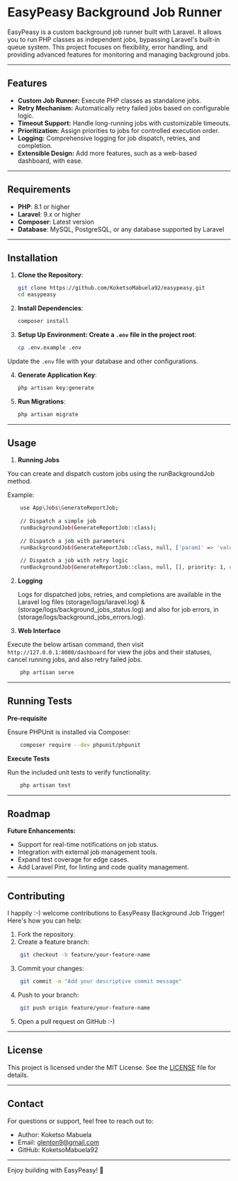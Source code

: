 # EasyPeasy Background Job Runner

EasyPeasy is a custom background job runner built with Laravel. It allows you to run PHP classes as independent jobs, bypassing Laravel's built-in queue system. This project focuses on flexibility, error handling, and providing advanced features for monitoring and managing background jobs.

---

## Features

- **Custom Job Runner:** Execute PHP classes as standalone jobs.
- **Retry Mechanism:** Automatically retry failed jobs based on configurable logic.
- **Timeout Support:** Handle long-running jobs with customizable timeouts.
- **Prioritization:** Assign priorities to jobs for controlled execution order.
- **Logging:** Comprehensive logging for job dispatch, retries, and completion.
- **Extensible Design:** Add more features, such as a web-based dashboard, with ease.

---

## Requirements

- **PHP**: 8.1 or higher
- **Laravel**: 9.x or higher
- **Composer**: Latest version
- **Database**: MySQL, PostgreSQL, or any database supported by Laravel

---

## Installation

1. **Clone the Repository**:
   ```bash
   git clone https://github.com/KoketsoMabuela92/easypeasy.git
   cd easypeasy

2. **Install Dependencies**:
   ```bash
   composer install


3. **Setup Up Environment: Create a `.env` file in the project root**:
   ```bash
   cp .env.example .env
Update the `.env` file with your database and other configurations.

4. **Generate Application Key**:
   ```bash
   php artisan key:generate

5. **Run Migrations**:
   ```bash
   php artisan migrate

---
## Usage

1. **Running Jobs**

You can create and dispatch custom jobs using the runBackgroundJob method.

Example:

```bash
    use App\Jobs\GenerateReportJob;
    
    // Dispatch a simple job
    runBackgroundJob(GenerateReportJob::class);
    
    // Dispatch a job with parameters
    runBackgroundJob(GenerateReportJob::class, null, ['param1' => 'value', 'param2' => 42]);
    
    // Dispatch a job with retry logic
    runBackgroundJob(GenerateReportJob::class, null, [], priority: 1, retryCount: 3, retryDelay: 5);
```

2. **Logging**

   Logs for dispatched jobs, retries, and completions are available in the Laravel log files (storage/logs/laravel.log) & (storage/logs/background_jobs_status.log) and also for job errors, in (storage/logs/background_jobs_errors.log).



3. **Web Interface**

Execute the below artisan command, then visit `http://127.0.0.1:8000/dashboard` for view the jobs and their statuses, cancel running jobs, and also retry failed jobs.
```bash
    php artisan serve
```

---
## Running Tests

**Pre-requisite**

Ensure PHPUnit is installed via Composer:
```bash
    composer require --dev phpunit/phpunit
```

**Execute Tests**

Run the included unit tests to verify functionality:
```bash
    php artisan test
```

---

## Roadmap

**Future Enhancements:**

* Support for real-time notifications on job status.
* Integration with external job management tools.
* Expand test coverage for edge cases.
* Add Laravel Pint, for linting and code quality management.


---

## Contributing

I happily :-) welcome contributions to EasyPeasy Background Job Trigger! Here's how you can help:

1. Fork the repository.
2. Create a feature branch:
```bash
    git checkout -b feature/your-feature-name
```
3. Commit your changes:
```bash
    git commit -m "Add your descriptive commit message"
```
4. Push to your branch:
```bash
    git push origin feature/your-feature-name
```
5. Open a pull request on GitHub :-)


---

## License
This project is licensed under the MIT License. See the [LICENSE](https://opensource.org/license/mit) file for details.


---

## Contact
For questions or support, feel free to reach out to:
* Author: Koketso Mabuela
* Email: glenton9@gmail.com
* GitHub: KoketsoMabuela92


---

Enjoy building with EasyPeasy! 🚀
